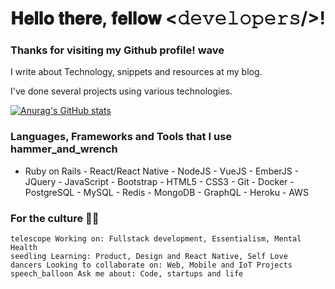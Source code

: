 
# 𝐇𝐞𝐥𝐥𝐨 𝐭𝐡𝐞𝐫𝐞, 𝐟𝐞𝐥𝐥𝐨𝐰 <𝚍𝚎𝚟𝚎𝚕𝚘𝚙𝚎𝚛𝚜/>!

### Thanks for visiting my Github profile! wave

I write about Technology, snippets and resources at my blog.

I've done several projects using various technologies.

[![Anurag's GitHub stats](https://github-readme-stats.vercel.app/api?username=igoracportela)](https://github.com/anuraghazra/github-readme-stats)

### Languages, Frameworks and Tools that I use hammer_and_wrench
- Ruby on Rails - React/React Native - NodeJS - VueJS - EmberJS - JQuery - JavaScript - Bootstrap - HTML5 - CSS3 - Git - Docker - PostgreSQL - MySQL - Redis - MongoDB - GraphQL - Heroku - AWS

### For the culture 💪🏽

    telescope Working on: Fullstack development, Essentialism, Mental Health
    seedling Learning: Product, Design and React Native, Self Love
    dancers Looking to collaborate on: Web, Mobile and IoT Projects
    speech_balloon Ask me about: Code, startups and life
    


